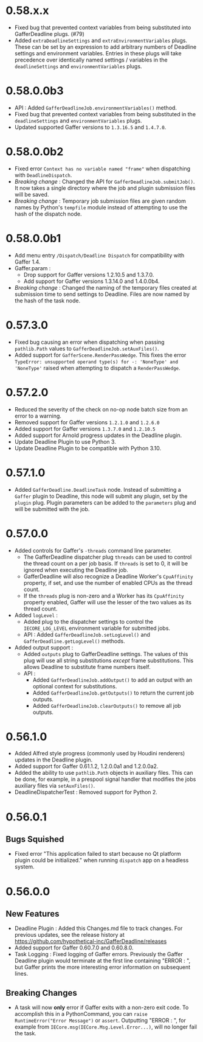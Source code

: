 # 0.58.x.x

- Fixed bug that prevented context variables from being substituted into GafferDeadline plugs. (#79)
- Added `extraDeadlineSettings` and `extraEnvironmentVariables` plugs. These can be set by an expression to add arbitrary numbers of Deadline settings and environment variables. Entries in these plugs will take precedence over identically named settings / variables in the `deadlineSettings` and `environmentVariables` plugs.

# 0.58.0.0b3
- API : Added `GafferDeadlineJob.environmentVariables()` method.
- Fixed bug that prevented context variables from being substituted in the `deadlineSettings` and `environmentVariables` plugs.
- Updated supported Gaffer versions to `1.3.16.5` and `1.4.7.0`.

# 0.58.0.0b2
- Fixed error `Context has no variable named "frame"` when dispatching with `DeadlineDispatch`.
- *Breaking change* : Changed the API for `GafferDeadlineJob.submitJob()`. It now takes a single directory where the job and plugin submission files will be saved. 
- *Breaking change* : Temporary job submission files are given random names by Python's `tempfile` module instead of attempting to use the hash of the dispatch node.

# 0.58.0.0b1
- Add menu entry `/Dispatch/Deadline Dispatch` for compatibility with Gaffer 1.4.
- Gaffer.param :
  - Drop support for Gaffer versions 1.2.10.5 and 1.3.7.0.
  - Add support for Gaffer versions 1.3.14.0 and 1.4.0.0b4.
- *Breaking change* : Changed the naming of the temporary files created at submission time to send settings to Deadline. Files are now named by the hash of the task node.

# 0.57.3.0
- Fixed bug causing an error when dispatching when passing `pathlib.Path` values to `GafferDeadlineJob.setAuxFiles()`.
- Added support for `GafferScene.RenderPassWedge`. This fixes the error `TypeError: unsupported operand type(s) for -: 'NoneType' and 'NoneType'` raised when attempting to dispatch a `RenderPassWedge`.

# 0.57.2.0

- Reduced the severity of the check on no-op node batch size from an error to a warning.
- Removed support for Gaffer versions `1.2.1.0` and `1.2.6.0`
- Added support for Gaffer versions `1.3.7.0` and `1.2.10.5`
- Added support for Arnold progress updates in the Deadline plugin.
- Update Deadline Plugin to use Python 3.
- Update Deadline Plugin to be compatible with Python 3.10.

# 0.57.1.0

- Added `GafferDeadline.DeadlineTask` node. Instead of submitting a `Gaffer` plugin to Deadline, this node will submit any plugin, set by the `plugin` plug. Plugin parameters can be added to the `parameters` plug and will be submitted with the job.

# 0.57.0.0

- Added controls for Gaffer's `-threads` command line parameter.
  - The GafferDeadline dispatcher plug `threads` can be used to control the thread count on a per job basis. If `threads` is set to 0, it will be ignored when executing the Deadline job.
  - GafferDeadline will also recognize a Deadline Worker's `CpuAffinity` property, if set, and use the number of enabled CPUs as the thread count.
  - If the `threads` plug is non-zero and a Worker has its `CpuAffinity` property enabled, Gaffer will use the lesser of the two values as its thread count.
- Added `logLevel` :
  - Added plug to the dispatcher settings to control the `IECORE_LOG_LEVEL` environment variable for submitted jobs.
  - API : Added `GafferDeadlineJob.setLogLevel()` and `GafferDeadline.getLogLevel()` methods.
- Added output support :
  - Added `outputs` plug to GafferDeadline settings. The values of this plug will use all string substitutions _except_ frame substitutions. This allows Deadline to substitute frame numbers itself.
  - API : 
    - Added `GafferDeadlineJob.addOutput()` to add an output with an optional context for substitutions.
    - Added `GafferDeadlineJob.getOutputs()` to return the current job outputs.
    - Added `GafferDeadlineJob.clearOutputs()` to remove all job outputs.

# 0.56.1.0

- Added Alfred style progress (commonly used by Houdini renderers) updates in the Deadline plugin.
- Added support for Gaffer 0.61.1.2, 1.2.0.0a1 and 1.2.0.0a2.
- Added the ability to use `pathlib.Path` objects in auxiliary files. This can be done, for example, in a prespool signal handler that modifies the jobs auxiliary files via `setAuxFiles()`.
- DeadlineDispatcherTest : Removed support for Python 2.

# 0.56.0.1
## Bugs Squished
- Fixed error "This application failed to start because no Qt platform plugin could be initialized." when running `dispatch` app on a headless system.

# 0.56.0.0

## New Features

- Deadline Plugin : Added this Changes.md file to track changes. For previous updates, see the release history at https://github.com/hypothetical-inc/GafferDeadline/releases
- Added support for Gaffer 0.60.7.0 and 0.60.8.0.
- Task Logging : Fixed logging of Gaffer errors. Previously the Gaffer Deadline plugin would terminate at the first line containing "ERROR : ", but Gaffer prints the more interesting error information on subsequent lines.
    
## Breaking Changes
- A task will now **only** error if Gaffer exits with a non-zero exit code. To accomplish this in a PythonCommand, you can `raise RuntimeError("Error Message")` or `assert`. Outputting "ERROR : ", for example from `IECore.msg(IECore.Msg.Level.Error...)`, will no longer fail the task.